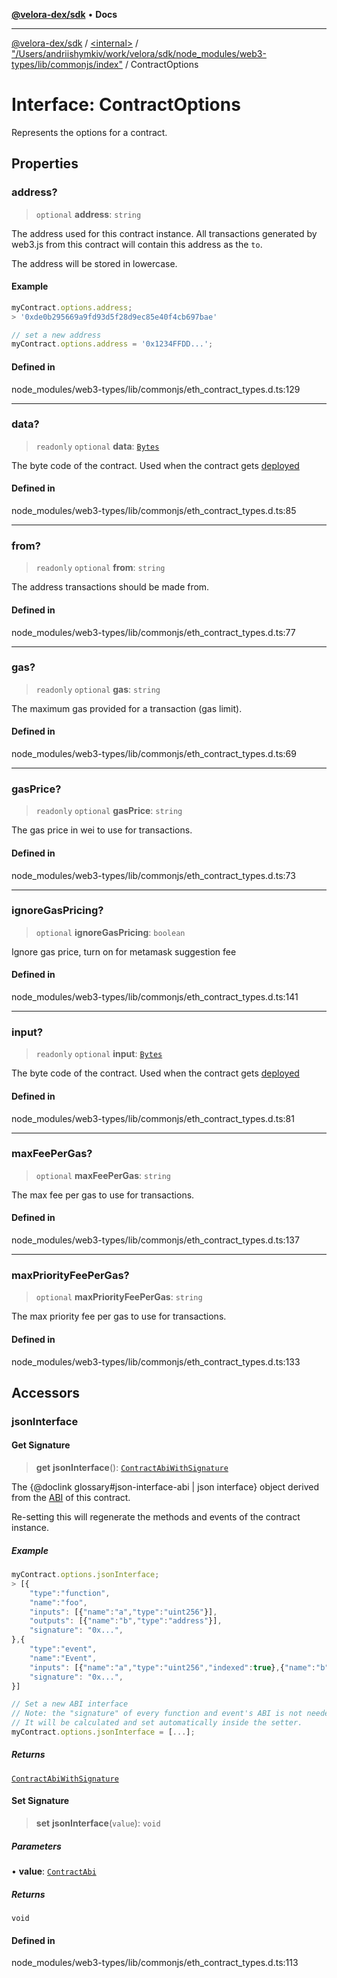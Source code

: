 [**@velora-dex/sdk**](../../../../README.md) • **Docs**

***

[@velora-dex/sdk](../../../../globals.md) / [\<internal\>](../../../README.md) / ["/Users/andriishymkiv/work/velora/sdk/node\_modules/web3-types/lib/commonjs/index"](../README.md) / ContractOptions

# Interface: ContractOptions

Represents the options for a contract.

## Properties

### address?

> `optional` **address**: `string`

The address used for this contract instance. All transactions generated by web3.js from this contract will contain this address as the `to`.

The address will be stored in lowercase.

#### Example

```ts
myContract.options.address;
> '0xde0b295669a9fd93d5f28d9ec85e40f4cb697bae'

// set a new address
myContract.options.address = '0x1234FFDD...';
```

#### Defined in

node\_modules/web3-types/lib/commonjs/eth\_contract\_types.d.ts:129

***

### data?

> `readonly` `optional` **data**: [`Bytes`](../../../type-aliases/Bytes.md)

The byte code of the contract. Used when the contract gets [deployed](../../../classes/Contract.md#deploy)

#### Defined in

node\_modules/web3-types/lib/commonjs/eth\_contract\_types.d.ts:85

***

### from?

> `readonly` `optional` **from**: `string`

The address transactions should be made from.

#### Defined in

node\_modules/web3-types/lib/commonjs/eth\_contract\_types.d.ts:77

***

### gas?

> `readonly` `optional` **gas**: `string`

The maximum gas provided for a transaction (gas limit).

#### Defined in

node\_modules/web3-types/lib/commonjs/eth\_contract\_types.d.ts:69

***

### gasPrice?

> `readonly` `optional` **gasPrice**: `string`

The gas price in wei to use for transactions.

#### Defined in

node\_modules/web3-types/lib/commonjs/eth\_contract\_types.d.ts:73

***

### ignoreGasPricing?

> `optional` **ignoreGasPricing**: `boolean`

Ignore gas price, turn on for metamask suggestion fee

#### Defined in

node\_modules/web3-types/lib/commonjs/eth\_contract\_types.d.ts:141

***

### input?

> `readonly` `optional` **input**: [`Bytes`](../../../type-aliases/Bytes.md)

The byte code of the contract. Used when the contract gets [deployed](../../../classes/Contract.md#deploy)

#### Defined in

node\_modules/web3-types/lib/commonjs/eth\_contract\_types.d.ts:81

***

### maxFeePerGas?

> `optional` **maxFeePerGas**: `string`

The max fee per gas to use for transactions.

#### Defined in

node\_modules/web3-types/lib/commonjs/eth\_contract\_types.d.ts:137

***

### maxPriorityFeePerGas?

> `optional` **maxPriorityFeePerGas**: `string`

The max priority fee per gas to use for transactions.

#### Defined in

node\_modules/web3-types/lib/commonjs/eth\_contract\_types.d.ts:133

## Accessors

### jsonInterface

#### Get Signature

> **get** **jsonInterface**(): [`ContractAbiWithSignature`](../type-aliases/ContractAbiWithSignature.md)

The {@doclink glossary#json-interface-abi | json interface} object derived from the [ABI](https://github.com/ethereum/wiki/wiki/Ethereum-Contract-ABI) of this contract.

Re-setting this will regenerate the methods and events of the contract instance.

##### Example

```ts
myContract.options.jsonInterface;
> [{
    "type":"function",
    "name":"foo",
    "inputs": [{"name":"a","type":"uint256"}],
    "outputs": [{"name":"b","type":"address"}],
    "signature": "0x...",
},{
    "type":"event",
    "name":"Event",
    "inputs": [{"name":"a","type":"uint256","indexed":true},{"name":"b","type":"bytes32","indexed":false}],
    "signature": "0x...",
}]

// Set a new ABI interface
// Note: the "signature" of every function and event's ABI is not needed to be provided when assigning.
// It will be calculated and set automatically inside the setter.
myContract.options.jsonInterface = [...];
```

##### Returns

[`ContractAbiWithSignature`](../type-aliases/ContractAbiWithSignature.md)

#### Set Signature

> **set** **jsonInterface**(`value`): `void`

##### Parameters

• **value**: [`ContractAbi`](../../../type-aliases/ContractAbi.md)

##### Returns

`void`

#### Defined in

node\_modules/web3-types/lib/commonjs/eth\_contract\_types.d.ts:113
